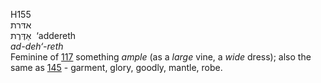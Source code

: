 <body>
  <p>H155<br>  אדּרת  <br> אַדֶּרֶת  ‎  ‘addereth  <br><i>ad-deh‘-reth </i><br>Feminine of <a href="h0117.htm">117</a>  something <i>ample</i> (as a <i>large</i> vine, a <i>wide</i> dress); also the same as <a href="h0145.htm">145</a>  - garment, glory, goodly, mantle, robe.<br></p>
 </body>